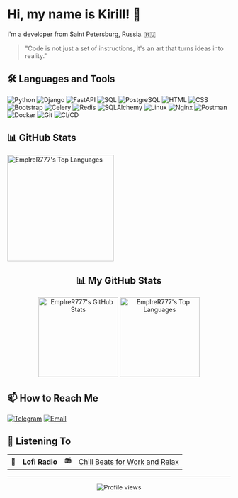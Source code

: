 # Hi, my name is Kirill! 👋

I'm a developer from Saint Petersburg, Russia. 🇷🇺

> "Code is not just a set of instructions, it's an art that turns ideas into reality."

## 🛠 Languages and Tools

![Python](https://shields.microej.com/badge/-Python-090909??style=for-the-badge&logo=python)
![Django](https://shields.microej.com/badge/-Django-090909??style=for-the-badge&logo=Django)
![FastAPI](https://shields.microej.com/badge/-FastAPI-090909??style=for-the-badge&logo=FastAPI)
![SQL](https://shields.microej.com/badge/-SQL-090909??style=for-the-badge&logo=SQLite)
![PostgreSQL](https://shields.microej.com/badge/-PostgreSQL-090909??style=for-the-badge&logo=PostgreSQL)
![HTML](https://shields.microej.com/badge/-HTML-090909??style=for-the-badge&logo=HTML5)
![CSS](https://shields.microej.com/badge/-CSS-090909??style=for-the-badge&logo=CSS3)
![Bootstrap](https://shields.microej.com/badge/-Bootstrap-090909??style=for-the-badge&logo=Bootstrap)
![Celery](https://shields.microej.com/badge/-Celery-090909??style=for-the-badge&logo=Celery)
![Redis](https://shields.microej.com/badge/-Redis-090909??style=for-the-badge&logo=Redis)
![SQLAlchemy](https://shields.microej.com/badge/-SQLAlchemy-090909??style=for-the-badge&logo=SQLAlchemy)
![Linux](https://shields.microej.com/badge/-Linux-090909??style=for-the-badge&logo=Linux)
![Nginx](https://shields.microej.com/badge/-Nginx-090909??style=for-the-badge&logo=Nginx)
![Postman](https://shields.microej.com/badge/-Postman-090909??style=for-the-badge&logo=Postman)
![Docker](https://shields.microej.com/badge/-Docker-090909??style=for-the-badge&logo=Docker)
![Git](https://shields.microej.com/badge/-Git-090909??style=for-the-badge&logo=Git)
![CI/CD](https://shields.microej.com/badge/-CI/CD-090909??style=for-the-badge&logo=circleci)

## 📊 GitHub Stats

  <img height="240em" src="https://github-readme-stats.vercel.app/api/top-langs/?username=EmpIreR777&layout=compact&theme=radical" alt="EmpIreR777's Top Languages"/>
</p>
<div align="center">
  <h2>📊 My GitHub Stats</h2>
  <img height="180em" src="https://github-readme-stats.vercel.app/api?username=EmpIreR777&show_icons=true&theme=radical&hide_border=true" alt="EmpIreR777's GitHub Stats"/>
  <img height="180em" src="https://github-readme-stats.vercel.app/api/top-langs/?username=EmpIreR777&layout=compact&theme=radical&hide_border=true" alt="EmpIreR777's Top Languages"/>
</div>

## 📫 How to Reach Me

[![Telegram](https://img.shields.io/badge/-Telegram-26A5E4?style=for-the-badge&logo=Telegram&logoColor=white)](https://t.me/EmpIreR7)
[![Email](https://img.shields.io/badge/-Email-D14836?style=for-the-badge&logo=Gmail&logoColor=white)](mailto:safronov.kirill.y@mail.ru)

## 🎵 Listening To

<table>
  <tr>
    <td>🎵</td>
    <td><strong>Lofi Radio</strong></td>
    <td>📻</td>
    <td><a href="https://music.yandex.ru/artist/8268430">Chill Beats for Work and Relax</a></td>
  </tr>
</table>

---

<p align="center">
  <img src="https://komarev.com/ghpvc/?username=EmpIreR777&color=blueviolet" alt="Profile views"/>
</p>
